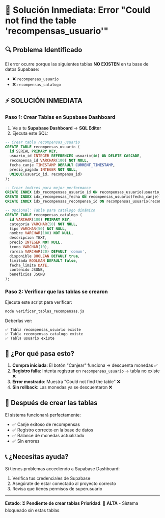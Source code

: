 # 🔧 Solución Inmediata: Error "Could not find the table 'recompensas_usuario'"

## 🔍 **Problema Identificado**

El error ocurre porque las siguientes tablas **NO EXISTEN** en tu base de datos Supabase:
- ❌ `recompensas_usuario` 
- ❌ `recompensas_catalogo`

## ⚡ **SOLUCIÓN INMEDIATA**

### Paso 1: Crear Tablas en Supabase Dashboard

1. Ve a tu **Supabase Dashboard** → **SQL Editor**
2. Ejecuta este SQL:

```sql
-- Crear tabla recompensas_usuario
CREATE TABLE recompensas_usuario (
  id SERIAL PRIMARY KEY,
  usuario_id INTEGER REFERENCES usuario(id) ON DELETE CASCADE,
  recompensa_id VARCHAR(100) NOT NULL,
  fecha_canje TIMESTAMP DEFAULT CURRENT_TIMESTAMP,
  precio_pagado INTEGER NOT NULL,
  UNIQUE(usuario_id, recompensa_id)
);

-- Crear índices para mejor performance
CREATE INDEX idx_recompensas_usuario_id ON recompensas_usuario(usuario_id);
CREATE INDEX idx_recompensas_fecha ON recompensas_usuario(fecha_canje);
CREATE INDEX idx_recompensas_recompensa_id ON recompensas_usuario(recompensa_id);

-- Opcional: Tabla para catálogo dinámico
CREATE TABLE recompensas_catalogo (
  id VARCHAR(100) PRIMARY KEY,
  categoria VARCHAR(50) NOT NULL,
  tipo VARCHAR(50) NOT NULL,
  nombre VARCHAR(100) NOT NULL,
  descripcion TEXT,
  precio INTEGER NOT NULL,
  icono VARCHAR(10),
  rareza VARCHAR(20) DEFAULT 'comun',
  disponible BOOLEAN DEFAULT true,
  limitada BOOLEAN DEFAULT false,
  fecha_limite DATE,
  contenido JSONB,
  beneficios JSONB
);
```

### Paso 2: Verificar que las tablas se crearon

Ejecuta este script para verificar:

```bash
node verificar_tablas_recompensas.js
```

Deberías ver:
```
✅ Tabla recompensas_usuario existe
✅ Tabla recompensas_catalogo existe
✅ Tabla usuario existe
```

## 🎯 **¿Por qué pasa esto?**

1. **Compra iniciada**: El botón "Canjear" funciona → descuenta monedas ✅
2. **Registro falla**: Intenta registrar en `recompensas_usuario` → tabla no existe ❌
3. **Error mostrado**: Muestra "Could not find the table" ❌
4. **Sin rollback**: Las monedas ya se descuentaron ❌

## 🔄 **Después de crear las tablas**

El sistema funcionará perfectamente:
- ✅ Canje exitoso de recompensas
- ✅ Registro correcto en la base de datos
- ✅ Balance de monedas actualizado
- ✅ Sin errores

## 📞 **¿Necesitas ayuda?**

Si tienes problemas accediendo a Supabase Dashboard:
1. Verifica tus credenciales de Supabase
2. Asegúrate de estar conectado al proyecto correcto
3. Revisa que tienes permisos de superusuario

---

**Estado**: ⏳ **Pendiente de crear tablas**
**Prioridad**: 🔴 **ALTA** - Sistema bloqueado sin estas tablas
